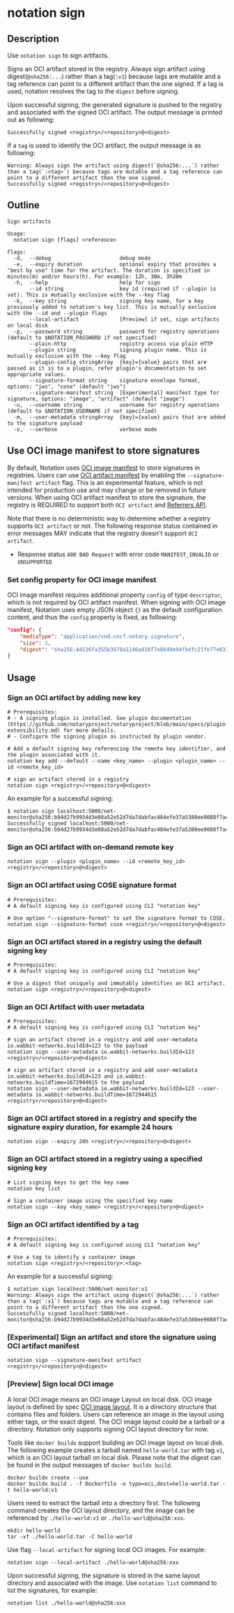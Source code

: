 # notation sign

## Description

Use `notation sign` to sign artifacts.

Signs an OCI artifact stored in the registry. Always sign artifact using digest(`@sha256:...`) rather than a tag(`:v1`) because tags are mutable and a tag reference can point to a different artifact than the one signed. If a tag is used, notation resolves the tag to the `digest` before signing.

Upon successful signing, the generated signature is pushed to the registry and associated with the signed OCI artifact. The output message is printed out as following:

```text
Successfully signed <registry>/<repository>@<digest>
```

If a `tag` is used to identify the OCI artifact, the output message is as following:

```test
Warning: Always sign the artifact using digest(`@sha256:...`) rather than a tag(`:<tag>`) because tags are mutable and a tag reference can point to a different artifact than the one signed.
Successfully signed <registry>/<repository>@<digest>
```

## Outline

```text
Sign artifacts

Usage:
  notation sign [flags] <reference>

Flags:
  -d,  --debug                      debug mode
  -e,  --expiry duration            optional expiry that provides a "best by use" time for the artifact. The duration is specified in minutes(m) and/or hours(h). For example: 12h, 30m, 3h20m
  -h,  --help                       help for sign
       --id string                  key id (required if --plugin is set). This is mutually exclusive with the --key flag
  -k,  --key string                 signing key name, for a key previously added to notation's key list. This is mutually exclusive with the --id and --plugin flags
       --local-artifact             [Preview] if set, sign artifacts on local disk
  -p,  --password string            password for registry operations (default to $NOTATION_PASSWORD if not specified)
       --plain-http                 registry access via plain HTTP
       --plugin string              signing plugin name. This is mutually exclusive with the --key flag
       --plugin-config stringArray  {key}={value} pairs that are passed as it is to a plugin, refer plugin's documentation to set appropriate values.
       --signature-format string    signature envelope format, options: "jws", "cose" (default "jws")
       --signature-manifest string  [Experimental] manifest type for signature, options: "image", "artifact" (default "image")
  -u,  --username string            username for registry operations (default to $NOTATION_USERNAME if not specified)
  -m,  --user-metadata stringArray  {key}={value} pairs that are added to the signature payload
  -v,  --verbose                    verbose mode
```

## Use OCI image manifest to store signatures

By default, Notation uses [OCI image manifest][oci-image-spec] to store signatures in registries. Users can use [OCI artifact manifest][oci-artifact-manifest] by enabling the `--signature-manifest artifact` flag. This is an experimental feature, which is not intended for production use and may change or be removed in future versions. When using OCI artifact manifest to store the signature, the registry is REQUIRED to support both `OCI artifact` and [Referrers API][oci-referers-api].

Note that there is no deterministic way to determine whether a registry supports `OCI artifact` or not. The following response status contained in error messages MAY indicate that the registry doesn't support `OCI artifact`.

- Response status `400 BAD Request` with error code `MANIFEST_INVALID` or `UNSUPPORTED`

### Set config property for OCI image manifest

OCI image manifest requires additional property `config` of type `descriptor`, which is not required by OCI artifact manifest. When signing with OCI image manifest, Notation uses empty JSON object `{}` as the default configuration content, and thus the `config` property is fixed, as following:

```json
"config": {
    "mediaType": "application/vnd.cncf.notary.signature",
    "size": 2,
    "digest": "sha256:44136fa355b3678a1146ad16f7e8649e94fb4fc21fe77e8310c060f61caaff8a"
}
```

## Usage

### Sign an OCI artifact by adding new key

```shell
# Prerequisites:
# - A signing plugin is installed. See plugin documentation (https://github.com/notaryproject/notaryproject/blob/main/specs/plugin-extensibility.md) for more details.
# - Configure the signing plugin as instructed by plugin vendor.

# Add a default signing key referencing the remote key identifier, and the plugin associated with it.
notation key add --default --name <key_name> --plugin <plugin_name> --id <remote_key_id>

# sign an artifact stored in a registry
notation sign <registry>/<repository>@<digest>
```

An example for a successful signing:

```console
$ notation sign localhost:5000/net-monitor@sha256:b94d27b9934d3e08a52e52d7da7dabfac484efe37a5380ee9088f7ace2efcde9
Successfully signed localhost:5000/net-monitor@sha256:b94d27b9934d3e08a52e52d7da7dabfac484efe37a5380ee9088f7ace2efcde9
```

### Sign an OCI artifact with on-demand remote key

```shell
notation sign --plugin <plugin_name> --id <remote_key_id> <registry>/<repository>@<digest>
```

### Sign an OCI artifact using COSE signature format

```shell
# Prerequisites:
# A default signing key is configured using CLI "notation key"

# Use option "--signature-format" to set the signature format to COSE.
notation sign --signature-format cose <registry>/<repository>@<digest>
```

### Sign an OCI artifact stored in a registry using the default signing key

```shell
# Prerequisites:
# A default signing key is configured using CLI "notation key"

# Use a digest that uniquely and immutably identifies an OCI artifact.
notation sign <registry>/<repository>@<digest>
```

### Sign an OCI Artifact with user metadata

```shell
# Prerequisites:
# A default signing key is configured using CLI "notation key"

# sign an artifact stored in a registry and add user-metadata io.wabbit-networks.buildId=123 to the payload
notation sign --user-metadata io.wabbit-networks.buildId=123 <registry>/<repository>@<digest>

# sign an artifact stored in a registry and add user-metadata io.wabbit-networks.buildId=123 and io.wabbit-networks.buildTime=1672944615 to the payload
notation sign --user-metadata io.wabbit-networks.buildId=123 --user-metadata io.wabbit-networks.buildTime=1672944615 <registry>/<repository>@<digest>
```

### Sign an OCI artifact stored in a registry and specify the signature expiry duration, for example 24 hours

```shell
notation sign --expiry 24h <registry>/<repository>@<digest>
```

### Sign an OCI artifact stored in a registry using a specified signing key

```shell
# List signing keys to get the key name
notation key list

# Sign a container image using the specified key name
notation sign --key <key_name> <registry>/<repository>@<digest>
```

### Sign an OCI artifact identified by a tag

```shell
# Prerequisites:
# A default signing key is configured using CLI "notation key"

# Use a tag to identify a container image
notation sign <registry>/<repository>:<tag>
```

An example for a successful signing:

```console
$ notation sign localhost:5000/net-monitor:v1
Warning: Always sign the artifact using digest(`@sha256:...`) rather than a tag(`:v1`) because tags are mutable and a tag reference can point to a different artifact than the one signed.
Successfully signed localhost:5000/net-monitor@sha256:b94d27b9934d3e08a52e52d7da7dabfac484efe37a5380ee9088f7ace2efcde9
```

### [Experimental] Sign an artifact and store the signature using OCI artifact manifest

```shell
notation sign --signature-manifest artifact <registry>/<repository>@<digest>
```

### [Preview] Sign local OCI image

A local OCI image means an OCI image Layout on local disk. OCI image layout is defined by spec [OCI image layout][oci-image-layout]. It is a directory structure that contains files and folders. Users can reference an image in the layout using either tags, or the exact digest. The OCI image layout could be a tarball or a directory. Notation only supports signing OCI layout directory for now.

Tools like `docker buildx` support building an OCI image layout on local disk. The following example creates a tarball named `hello-world.tar` with tag `v1`, which is an OCI layout tarball on local disk. Please note that the digest can be found in the output messages of `docker buildx build`.

```shell
docker buildx create --use
docker buildx build . -f Dockerfile -o type=oci,dest=hello-world.tar -t hello-world:v1
```

Users need to extract the tarball into a directory first. The following command creates the OCI layout directory, and the image can be referenced by `./hello-world:v1` or `./hello-world@sha256:xxx`.

```shell
mkdir hello-world
tar -xf ./hello-world.tar -C hello-world
```

Use flag `--local-artifact` for signing local OCI images. For example:

```shell
notation sign --local-artifact ./hello-world@sha256:xxx
```

Upon successful signing, the signature is stored in the same layout directory and associated with the image. Use `notation list` command to list the signatures, for example:

```shell
notation list ./hello-world@sha256:xxx
```

[oci-artifact-manifest]: https://github.com/opencontainers/image-spec/blob/v1.1.0-rc2/artifact.md
[oci-image-spec]: https://github.com/opencontainers/image-spec/blob/v1.1.0-rc2/spec.md
[oci-referers-api]: https://github.com/opencontainers/distribution-spec/blob/v1.1.0-rc1/spec.md#listing-referrers
[oci-image-layout]: https://github.com/opencontainers/image-spec/blob/v1.1.0-rc2/image-layout.md
